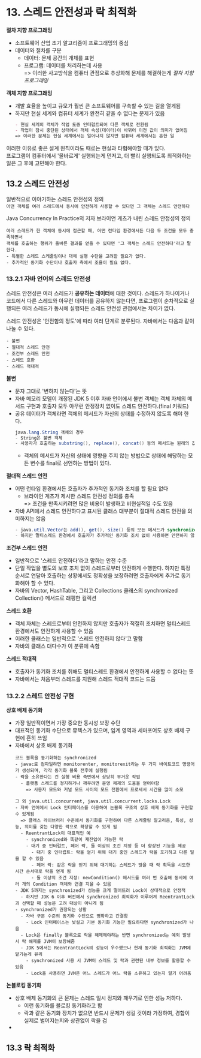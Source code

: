 # 13. 스레드 안전성과 락 최적화

**절차 지향 프로그래밍**
- 소프트웨어 산업 초기 알고리즘이 프로그래밍의 중심
- 데이터와 절차를 구분
  - 데이터: 문제 공간의 개체를 표현
  - 프로그램: 데이터를 처리하는데 사용  
=> 이러한 사고방식을 컴퓨터 관점으로 추상화해 문제를 해결하는게 *절차 지향 프로그래밍*

**객체 지향 프로그래밍**
- 개발 효율을 높이고 규모가 훨씬 큰 소프트웨어를 구축할 수 있는 길을 열게됨
- 하지만 현실 세계와 컴퓨터 세계가 완전히 같을 수 없다는 문제가 있음
  ```markdown
  - 현실 세계의 객체가 작업 도중 인터럽트되어 다른 객체로 전환됨
  - 작업이 잠시 중단된 상태에서 객체 속성(데이터)이 바뀌어 이전 값이 의미가 없어짐
  => 이러한 문제는 현실 세계에서는 일어나지 않지만 컴퓨터 세계에서는 흔한 일
  ```

이러한 이유로 좋은 설계 원칙이라도 때로는 현실과 타협해야할 때가 있다.  
프로그램이 컴퓨터에서 '올바르게' 실행되는게 먼저고, 더 빨리 실행되도록 최적화하는 일은 그 후에 고민해야 한다.

## 13.2 스레드 안전성

일반적으로 이야기하는 스레드 안전성의 정의  
`어떤 객체를 여러 스레드에서 동시에 안전하게 사용할 수 있다면 그 객체는 스레드 안전하다`

Java Concurrency In Practice의 저자 브라이언 게츠가 내린 스레드 안정성의 정의
```
여러 스레드가 한 객체에 동시에 접근할 때, 어떤 런타임 환경에서든 다음 두 조건을 모두 충족하면서  
객체를 호출하는 행위가 올바른 결과를 얻을 수 있다면 '그 객체는 스레드 안전하다'라고 말한다.
- 특별한 스레드 스케줄링이나 대체 실행 수단을 고려할 필요가 없다.
- 추가적인 동기화 수단이나 호출자 측에서 조율이 필요 없다.
```

### 13.2.1 자바 언어의 스레드 안전성

스레드 안전성은 여러 스레드가 **공유하는 데이터**에 대한 것이다. 스레드가 하나이거나 코드에서 다른 스레드와 아무런 데이터를 공유하지 않는다면, 프로그램이 순차적으로 실행되든 여러 스레드가 동시에 실행되든 스레드 안전성 관점에서는 차이가 없다.  

스레드 안전성은 '안전함의 정도'에 따라 여러 단계로 분류된다. 자바에서는 다음과 같이 나눌 수 있다.
```
- 불변
- 절대적 스레드 안전
- 조건부 스레드 안전
- 스레드 호환
- 스레드 적대적
```

**불변**
- 문자 그대로 '변하지 않는다'는 뜻
- 자바 메모리 모델이 개정된 JDK 5 이후 자바 언어에서 불변 객체는 객체 자체의 메서드 구현과 호출자 모두 아무런 안정장치 없이도 스레드 안전하다.(final 키워드)
- 공유 데이터가 객체라면 객체의 메서드가 자신의 상태를 수정하지 않도록 해야 한다.  
  ```java
  java.lang.String 객체의 경우
  - String은 불변 객체
  - 사용자가 호출하는 substring(), replace(), concat() 등의 메서드는 원래의 값을 그대로 둔 채 새로 생성한 String 객체를 반환하는 식으로 구현됨
  ```
  - 객체의 메서드가 자신의 상태에 영향을 주지 않는 방법으로 상태에 해당하는 모든 변수를 final로 선언하는 방법이 있다.

**절대적 스레드 안전**
- 어떤 런타임 환경에서든 호출자가 추가적인 동기화 조치를 할 필요 없다
  - 브라이언 게츠가 제시한 스레드 안전성 정의를 충족  
  => 조건을 만족시키려면 많은 비용이 발생하고 비현실적일 수도 있음
- 자바 API에서 스레드 안전하다고 표시된 클래스 대부분이 절대적 스레드 안전을 의미하지는 않음
  ```java
  - java.util.Vector는 add(), get(), size() 등의 모든 메서드가 synchronized 메서드로 스레드 안전
  - 하지만 멀티스레드 환경에서 호출자가 추가적인 동기화 조치 없이 사용하면 안전하지 않을 수 있음
  ```

**조건부 스레드 안전**
- 일반적으로 '스레드 안전하다'라고 말하는 안전 수준
- 단일 작업을 별도의 보호 조치 없이 스레드로부터 안전하게 수행한다. 하지만 특정 순서로 연달아 호출하는 상황에서도 정확성을 보장하려면 호출자에게 추가로 동기화해야 할 수 있다.
- 자바의 Vector, HashTable, 그리고 Collections 클래스의 synchronized Collection() 메서드로 래핑한 컬렉션

**스레드 호환**
- 객체 자체는 스레드로부터 안전하지 않지만 호출자가 적절히 조치하면 멀티스레드 환경에서도 안전하게 사용할 수 있음
- 이러한 클래스는 일반적으로 '스레드 안전하지 않다'고 말함
- 자바의 클래스 대다수가 이 분류에 속함

**스레드 적대적**
- 호출자가 동기화 조치를 취해도 멀티스레드 환경에서 안전하게 사용할 수 없다는 뜻
- 자바에서는 처음부터 스레드를 지원해 스레드 적대적 코드는 드뭄

### 13.2.2 스레드 안전성 구현

**상호 배제 동기화**
- 가장 일반적이면서 가장 중요한 동시성 보장 수단
- 대표적인 동기화 수단으로 뮤텍스가 있으며, 임계 영역과 세마포어도 상호 배제 구현에 흔히 쓰임
- 자바에서 상호 배제 동기화
  ```
  코드 블록을 동기화하는 synchronized
  - javac로 컴파일하면 monitorenter, monitorexit라는 두 가지 바이트코드 명령어가 생성되며, 각각 동기화 블록 전후에 실행됨
  - 락을 소유한다는 건 실행 비용 측면에서 상당히 무거운 작업
    - 플랫폼 스레드를 정지하거나 깨우려면 운영 체제의 도움을 얻어야함  
      => 사용자 모드와 커널 모드 사이의 모드 전환에서 프로세서 시간을 많이 소모
  
  그 외 java.util.concurrent, java.util.concurrent.locks.Lock
  - 자바 언어에서 Lock 인터페이스를 이용하여 논블록 구조의 상호 배제 동기화를 구현할 수 있게됨  
    => 클래스 라이브러리 수준에서 동기화를 구현하여 다른 스케줄링 알고리즘, 특성, 성능, 의미를 갖는 다양한 락으로 확장할 수 있게 됨
    - ReentrantLock이 대표적인 예
      - synchronized와 똑같이 재진입이 가능한 락
      - 대기 중 인터럽트, 페어 락, 둘 이상의 조건 지정 등 더 향상된 기능을 제공
        - 대기 중 인터럽트: 락을 얻기 위해 대기 중인 스레드가 락을 포기하고 다른 일을 할 수 있음
        - 페어 락: 같은 락을 얻기 위해 대기하는 스레드가 많을 때 락 획득을 시도한 시간 순서대로 락을 얻게 됨
        - 둘 이상의 조건 지정: newCondition() 메서드를 여러 번 호출해 동시에 여러 개의 Condition 객체와 연결 지을 수 있음
  - JDK 5까지는 synchronized가 성능을 크게 떨어뜨려 Lock이 상대적으로 안정적
    - 하지만 JDK 6 이후 버전에서 synchronized 최적화가 이루어져 ReentrantLock과 선택할 때 성능은 고려 대상이 아니게 됨
  - synchronized가 권장되는 상황
    - 자바 구문 수준의 동기화 수단으로 명확하고 간결함
      - Lock 인터페이스는 낯설고 기본 동기화 기능만 필요하다면 synchronized가 나음
    - Lock은 finally 블록으로 락을 해제해야하는 반면 synchronized는 예외 발생 시 락 해제를 JVM이 보장해줌
    - JDK 5에서는 ReentrantLock의 성능이 우수했으나 현재 동기화 최적화는 JVM에 맡기는게 유리
      - synchronized 사용 시 JVM이 스레드 및 락과 관련된 내부 정보를 활용할 수 있음
      - Lock을 사용하면 JVM은 어느 스레드가 어느 락을 소유하고 있는지 알기 어려움
  ```

**논블로킹 동기화**
- 상호 배제 동기화의 큰 문제는 스레드 일시 정지와 깨우기로 인한 성능 저하다.  
  - 이런 동기화를 블로킹 동기화라고 함
  - 락과 같은 동기화 장치가 없으면 반드시 문제가 생길 것이라 가정하여, 경합이 실제로 벌어지는지와 상관없이 락을 검
- 

## 13.3 락 최적화
